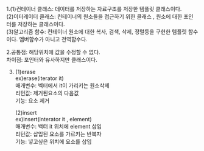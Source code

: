 1.(1)컨테이너 클래스: 데이터를 저장하는 자료구조를 저장한 템플릿 클래스이다.                                                                                                                                                                                                                             
  (2)이터레이터 클래스: 컨테이너의 원소들을 접근하기 위한 클래스 , 원소에 대한 포인터를 저장하는 클래스이다.                                                                                                                                                                                               
  (3)알고리즘 함수: 컨테이너 원소에 대한 복사, 검색, 삭제, 정렬등을 구현한 템플릿 함수이다. 멤버함수가 아니고 전역함수다.                                                                                                                              

2.공통점: 해당위치에 값을 수정할 수 없다.                                                                                                                                                                                                                                                               
  차이점: 포인터와 유사하지만 클래스이다.                                                                                                                              

3. (1)erase                                                                                                                              
   ex)erase(iterator it)                                                                                                                              
   매개변수: 벡터에서 it이 가리키는 원소삭제                                                                                                                          
   리턴값: 제거된요소의 다음값                                                                                                                              
   기능: 요소 제거                                                                                                                              

   (2)insert                                                                                                                              
   ex)insert(interator it , element)                                                                                                                              
   매개변수: 백터 it 위치에 element 삽입                                                                                                                              
   리턴값: 삽입된 요소를 가르키는 반복자                                                                                                                              
   기능: 넣고싶은 위치에 요소를 삽입                                                                                                                              
